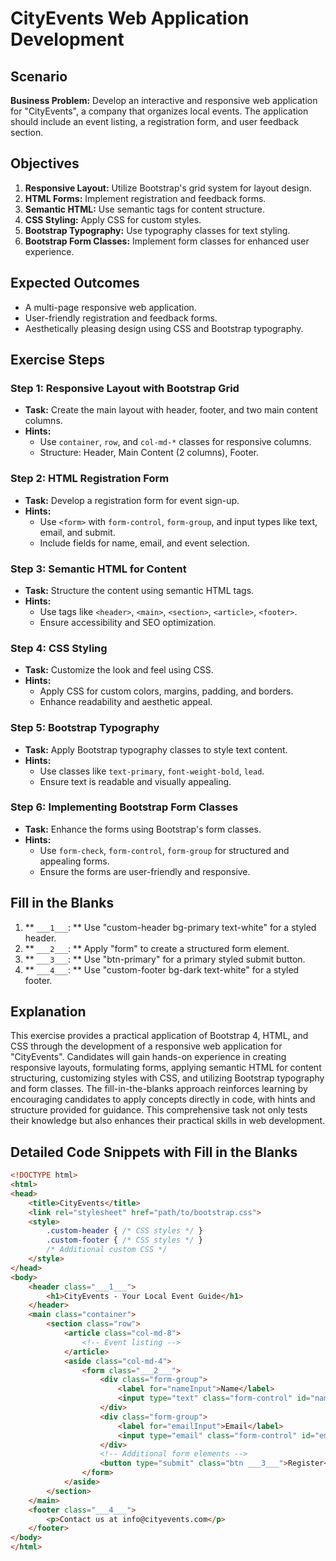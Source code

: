 # CityEvents Web Application Development

## Scenario
**Business Problem:** Develop an interactive and responsive web application for "CityEvents", a company that organizes local events. The application should include an event listing, a registration form, and user feedback section.

## Objectives
1. **Responsive Layout:** Utilize Bootstrap's grid system for layout design.
2. **HTML Forms:** Implement registration and feedback forms.
3. **Semantic HTML:** Use semantic tags for content structure.
4. **CSS Styling:** Apply CSS for custom styles.
5. **Bootstrap Typography:** Use typography classes for text styling.
6. **Bootstrap Form Classes:** Implement form classes for enhanced user experience.

## Expected Outcomes
- A multi-page responsive web application.
- User-friendly registration and feedback forms.
- Aesthetically pleasing design using CSS and Bootstrap typography.

## Exercise Steps

### Step 1: Responsive Layout with Bootstrap Grid
- **Task:** Create the main layout with header, footer, and two main content columns.
- **Hints:** 
  - Use `container`, `row`, and `col-md-*` classes for responsive columns. 
  - Structure: Header, Main Content (2 columns), Footer.

### Step 2: HTML Registration Form
- **Task:** Develop a registration form for event sign-up.
- **Hints:** 
  - Use `<form>` with `form-control`, `form-group`, and input types like text, email, and submit. 
  - Include fields for name, email, and event selection.

### Step 3: Semantic HTML for Content
- **Task:** Structure the content using semantic HTML tags.
- **Hints:** 
  - Use tags like `<header>`, `<main>`, `<section>`, `<article>`, `<footer>`. 
  - Ensure accessibility and SEO optimization.

### Step 4: CSS Styling
- **Task:** Customize the look and feel using CSS.
- **Hints:** 
  - Apply CSS for custom colors, margins, padding, and borders. 
  - Enhance readability and aesthetic appeal.

### Step 5: Bootstrap Typography
- **Task:** Apply Bootstrap typography classes to style text content.
- **Hints:** 
  - Use classes like `text-primary`, `font-weight-bold`, `lead`. 
  - Ensure text is readable and visually appealing.

### Step 6: Implementing Bootstrap Form Classes
- **Task:** Enhance the forms using Bootstrap's form classes.
- **Hints:** 
  - Use `form-check`, `form-control`, `form-group` for structured and appealing forms. 
  - Ensure the forms are user-friendly and responsive.


## Fill in the Blanks

1. ** `___1___`: ** Use "custom-header bg-primary text-white" for a styled header.
2. ** `___2___`: ** Apply "form" to create a structured form element.
3. ** `___3___`: ** Use "btn-primary" for a primary styled submit button.
4. ** `___4___`: ** Use "custom-footer bg-dark text-white" for a styled footer.

## Explanation

This exercise provides a practical application of Bootstrap 4, HTML, and CSS through the development of a responsive web application for "CityEvents". Candidates will gain hands-on experience in creating responsive layouts, formulating forms, applying semantic HTML for content structuring, customizing styles with CSS, and utilizing Bootstrap typography and form classes. The fill-in-the-blanks approach reinforces learning by encouraging candidates to apply concepts directly in code, with hints and structure provided for guidance. This comprehensive task not only tests their knowledge but also enhances their practical skills in web development.

## Detailed Code Snippets with Fill in the Blanks

```html
<!DOCTYPE html>
<html>
<head>
    <title>CityEvents</title>
    <link rel="stylesheet" href="path/to/bootstrap.css">
    <style>
        .custom-header { /* CSS styles */ }
        .custom-footer { /* CSS styles */ }
        /* Additional custom CSS */
    </style>
</head>
<body>
    <header class="___1___">
        <h1>CityEvents - Your Local Event Guide</h1>
    </header>
    <main class="container">
        <section class="row">
            <article class="col-md-8">
                <!-- Event listing -->
            </article>
            <aside class="col-md-4">
                <form class="___2___">
                    <div class="form-group">
                        <label for="nameInput">Name</label>
                        <input type="text" class="form-control" id="nameInput" placeholder="Enter name">
                    </div>
                    <div class="form-group">
                        <label for="emailInput">Email</label>
                        <input type="email" class="form-control" id="emailInput" placeholder="Enter email">
                    </div>
                    <!-- Additional form elements -->
                    <button type="submit" class="btn ___3___">Register</button>
                </form>
            </aside>
        </section>
    </main>
    <footer class="___4___">
        <p>Contact us at info@cityevents.com</p>
    </footer>
</body>
</html>




